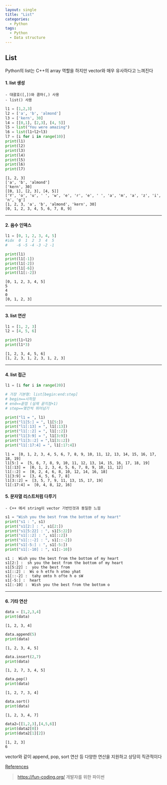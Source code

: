 ```yaml
---
layout: single
title: "List" 
categories:
  - Python
tags:
  - Python
  - Data structure
---
```




## List

Python의 list는 C++의 array 역할을 하지만 vector와 매우 유사하다고 느껴진다



#### 1. list 생성

    - 대괄호([,])와 콤마(,) 사용
    - list() 사용


```python
l1 = [1,2,3]
l2 = ['a', 'b', 'almond']
l3 = ['kern', 30]
l4 = [[0,1], [2,3], [4, 5]]
l5 = list("You were amazing")
l6 = list(l1+l2+l3)
l7 = [i for i in range(10)]
print(l1)
print(l2)
print(l3)
print(l4)
print(l5)
print(l6)
print(l7)
```

    [1, 2, 3]
    ['a', 'b', 'almond']
    ['kern', 30]
    [[0, 1], [2, 3], [4, 5]]
    ['Y', 'o', 'u', ' ', 'w', 'e', 'r', 'e', ' ', 'a', 'm', 'a', 'z', 'i', 'n', 'g']
    [1, 2, 3, 'a', 'b', 'almond', 'kern', 30]
    [0, 1, 2, 3, 4, 5, 6, 7, 8, 9]


---

#### 2. 음수 인덱스


```python
l1 = [0, 1, 2, 3, 4, 5]
#idx  0  1  2  3  4  5
#    -6 -5 -4 -3 -2 -1

print(l1)
print(l1[-1])
print(l1[-2])
print(l1[-6])
print(l1[:-2])
```

    [0, 1, 2, 3, 4, 5]
    5
    4
    0
    [0, 1, 2, 3]


---

#### 3. list 연산


```python
l1 = [1, 2, 3]
l2 = [4, 5, 6]

print(l1+l2)
print(l1*3)
```

    [1, 2, 3, 4, 5, 6]
    [1, 2, 3, 1, 2, 3, 1, 2, 3]


---

#### 4. list 접근


```python
l1 = [i for i in range(20)]

# 가장 기본형: list[begin:end:step]
# begin==시작점
# end==끝점 (실제 끝지점+1)
# step==몇칸씩 뛰어넘기

print("l1 = ", l1)
print("l1[5:] = ", l1[5:])
print("l1[:13] = ", l1[:13])
print("l1[::2] = ", l1[::2])
print("l1[3:9] = ", l1[3:9]) 
print("l1[3::2] = ",l1[3::2])
print("l1[:17:4] = ", l1[:17:4])
```

    l1 =  [0, 1, 2, 3, 4, 5, 6, 7, 8, 9, 10, 11, 12, 13, 14, 15, 16, 17, 18, 19]
    l1[5:] =  [5, 6, 7, 8, 9, 10, 11, 12, 13, 14, 15, 16, 17, 18, 19]
    l1[:13] =  [0, 1, 2, 3, 4, 5, 6, 7, 8, 9, 10, 11, 12]
    l1[::2] =  [0, 2, 4, 6, 8, 10, 12, 14, 16, 18]
    l1[3:9] =  [3, 4, 5, 6, 7, 8]
    l1[3::2] =  [3, 5, 7, 9, 11, 13, 15, 17, 19]
    l1[:17:4] =  [0, 4, 8, 12, 16]


#### 5. 문자열 리스트처럼 다루기
    - C++ 에서 string이 vector 기반인것과 동일한 느낌


```python
s1 = "Wish you the best from the bottom of my heart"
print("s1 : ", s1)
print("s1[2:] : ", s1[2:])
print("s1[5:22] : ", s1[5:22])
print("s1[::2] : ", s1[::2])
print("s1[::-2] : ", s1[::-2])
print("s1[-5:] : ", s1[-5:])
print("s1[:-10] : ", s1[:-10])
```

    s1 :  Wish you the best from the bottom of my heart
    s1[2:] :  sh you the best from the bottom of my heart
    s1[5:22] :  you the best from
    s1[::2] :  Ws o h etfo h otmo yhat
    s1[::-2] :  tahy omto h ofte h o sW
    s1[-5:] :  heart
    s1[:-10] :  Wish you the best from the bottom o


---

#### 6. 기타 연산


```python
data = [1,2,3,4]
print(data)
```

    [1, 2, 3, 4]



```python
data.append(5)
print(data)
```

    [1, 2, 3, 4, 5]



```python
data.insert(2,7)
print(data)
```

    [1, 2, 7, 3, 4, 5]



```python
data.pop()
print(data)
```

    [1, 2, 7, 3, 4]



```python
data.sort()
print(data)
```

    [1, 2, 3, 4, 7]



```python
data2=[[1,2,3],[4,5,6]]
print(data2[0])
print(data2[1][2])
```

    [1, 2, 3]
    6


vector와 같이 append, pop, sort 연산 등 다양한 연산을 지원하고 상당히 직관적이다



<u> References</u>

> <https://fun-coding.org/>
> 개발자를 위한 파이썬

